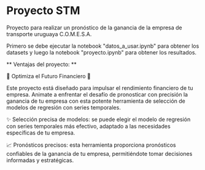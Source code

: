 # Proyecto STM
Proyecto para realizar un pronóstico de la ganancia de la empresa de transporte uruguaya C.O.M.E.S.A. 

Primero se debe ejecutar la notebook "datos_a_usar.ipynb" para obtener los datasets y luego la notebook "proyecto.ipynb" para obtener los resultados.

** Ventajas del proyecto: **  

🚀 Optimiza el Futuro Financiero 🚀

Este proyecto está diseñado para impulsar el rendimiento financiero de tu empresa. Animate a enfrentar el desafío de pronosticar con precisión la ganancia de tu empresa con esta potente herramienta de selección de modelos de regresión con series temporales.

✨ Selección precisa de modelos: se puede elegir el modelo de regresión con series temporales más efectivo, adaptado a las necesidades específicas de tu empresa.

📈 Pronósticos precisos: esta herramienta proporciona pronósticos confiables de la ganancia de tu empresa, permitiéndote tomar decisiones informadas y estratégicas.